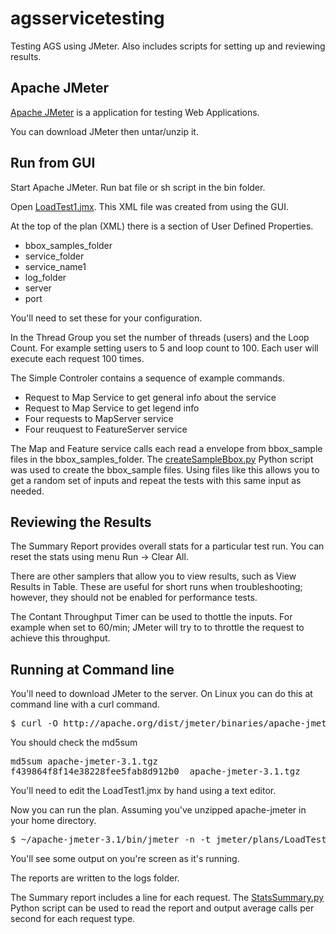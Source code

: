 # agsservicetesting
Testing AGS using JMeter.  Also includes scripts for setting up and reviewing results.

## Apache JMeter

[Apache JMeter](http://jmeter.apache.org/) is a application for testing Web Applications.

You can download JMeter then untar/unzip it.  

## Run from GUI

Start Apache JMeter.  Run bat file or sh script in the bin folder. 

Open [LoadTest1.jmx](./jmeter/plans/LoadTest1.jmx).  This XML file was created from using the GUI.  

At the top of the plan (XML) there is a section of User Defined Properties.
- bbox_samples_folder
- service_folder
- service_name1
- log_folder
- server
- port 

You'll need to set these for your configuration.  

In the Thread Group you set the number of threads (users) and the Loop Count. For example setting users to 5 and loop count to 100. Each user will execute each request 100 times.  

The Simple Controler contains a sequence of example commands.  
- Request to Map Service to get general info about the service
- Request to Map Service to get legend info
- Four requests to MapServer service
- Four reuquest to FeatureServer service

The Map and Feature service calls each read a envelope from bbox_sample files in the bbox_samples_folder. The [createSampleBbox.py](./scripts/createSimpleBbox.py) Python script was used to create the bbox_sample files. Using files like this allows you to get a random set of inputs and repeat the tests with this same input as needed.

## Reviewing the Results
The Summary Report provides overall stats for a particular test run. You can reset the stats using menu Run -> Clear All.

There are other samplers that allow you to view results, such as View Results in Table. These are useful for short runs when troubleshooting; however, they should not be enabled for performance tests.

The Contant Throughput Timer can be used to thottle the inputs. For example when set to 60/min; JMeter will try to to throttle the request to achieve this throughput.

## Running at Command line
You'll need to download JMeter to the server. On Linux you can do this at command line with a curl command.

<pre>
$ curl -O http://apache.org/dist/jmeter/binaries/apache-jmeter-3.1.tgz
</pre>

You should check the md5sum
<pre>
md5sum apache-jmeter-3.1.tgz 
f439864f8f14e38228fee5fab8d912b0  apache-jmeter-3.1.tgz 
</pre>

You'll need to edit the LoadTest1.jmx by hand using a text editor.  

Now you can run the plan.  Assuming you've unzipped apache-jmeter in your home directory.

<pre>
$ ~/apache-jmeter-3.1/bin/jmeter -n -t jmeter/plans/LoadTest1.jmx 
</pre>

You'll see some output on you're screen as it's running.

The reports are written to the logs folder.

The Summary report includes a line for each request.  The [StatsSummary.py](./scripts/StatsSummary) Python script can be used to read the report and output average calls per second for each request type.

